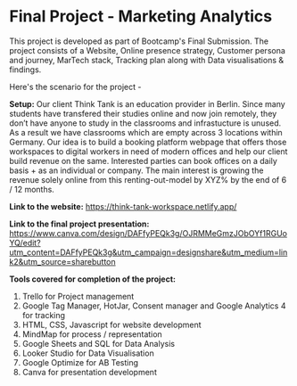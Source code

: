 # Final Project - Marketing Analytics 

This project is developed as part of Bootcamp's Final Submission. The project consists of a Website, Online presence strategy, Customer persona and journey, MarTech stack, Tracking plan along with Data visualisations & findings.

Here's the scenario for the project -

<b>Setup:</b>
Our client Think Tank is an education provider in Berlin. Since many students have transfered their studies online and now join remotely, they don’t have anyone to study in the classrooms and infrastucture is unused. As a result we have classrooms which are empty across 3 locations within Germany. Our idea is to build a booking platform webpage that offers those workspaces to digital workers in need of modern offices and help our client build revenue on the same. Interested parties can book offices on a daily basis + as an individual or company. The main interest is growing the revenue solely online from this renting-out-model by XYZ% by the end of 6 / 12 months.

<b>Link to the website:</b>
https://think-tank-workspace.netlify.app/

<b>Link to the final project presentation:</b>
https://www.canva.com/design/DAFfyPEQk3g/OJRMMeGmzJObOYf1RGUoYQ/edit?utm_content=DAFfyPEQk3g&utm_campaign=designshare&utm_medium=link2&utm_source=sharebutton

<b>Tools covered for completion of the project:</b>
1. Trello for Project management
2. Google Tag Manager, HotJar, Consent manager and Google Analytics 4 for tracking
3. HTML, CSS, Javascript for website development
4. MindMap for process / representation
5. Google Sheets and SQL for Data Analysis
6. Looker Studio for Data Visualisation
7. Google Optimize for AB Testing
8. Canva for presentation development

